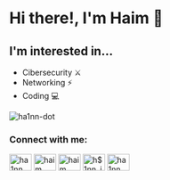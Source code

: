 <h1 align="left"> Hi there!, I'm Haim 🦊</h1>
<h2 align="left"> I'm interested in...</h2>
<ul>
  <li>Cibersecurity ⚔</li>
  <li>Networking ⚡</li>
  <li>Coding 💻</li>
</ul>

<p><img align="center" src="https://github-readme-stats.vercel.app/api?username=hA1nn-dot" alt="ha1nn-dot" /></p>


<h3 align="left">Connect with me:</h3>
<p align="left">
<a href="https://twitter.com/hA1nn_TW" target="blank"><img align="center" src="https://raw.githubusercontent.com/rahuldkjain/github-profile-readme-generator/master/src/images/icons/Social/twitter.svg" alt="ha1nn" height="30" width="40" /></a>
<a href="https://linkedin.com/in/haim-guel-quiroz-a000a4220" target="blank"><img align="center" src="https://raw.githubusercontent.com/rahuldkjain/github-profile-readme-generator/master/src/images/icons/Social/linked-in-alt.svg" alt="haim guel quiroz" height="30" width="40" /></a>
<a href="https://fb.com/haim guel quiroz" target="blank"><img align="center" src="https://raw.githubusercontent.com/rahuldkjain/github-profile-readme-generator/master/src/images/icons/Social/facebook.svg" alt="haim guel quiroz" height="30" width="40" /></a>
<a href="https://instagram.com/h$1nn_ig" target="blank"><img align="center" src="https://raw.githubusercontent.com/rahuldkjain/github-profile-readme-generator/master/src/images/icons/Social/instagram.svg" alt="h$1nn_ig" height="30" width="40" /></a>
<a href="https://www.youtube.com/c/ha1nn" target="blank"><img align="center" src="https://raw.githubusercontent.com/rahuldkjain/github-profile-readme-generator/master/src/images/icons/Social/youtube.svg" alt="ha1nn" height="30" width="40" /></a>
</p>
